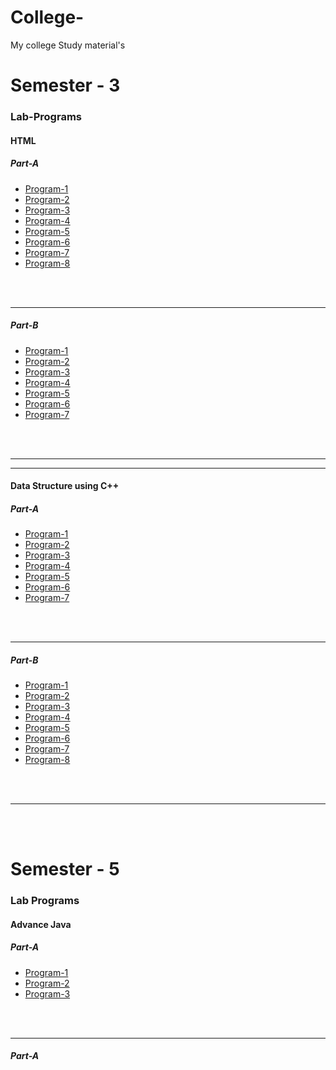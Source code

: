 # College-
My college Study material's 
<h1>Semester - 3</h1>
<h3>Lab-Programs</h3>
<h4>HTML</h4>
<h5>Part-A</h5>
<ul>
  <li><a href="https://fahiz7940.github.io/College-/Semester-3/HTML/Part-A/Program-1/index.html">Program-1</a></li>
  <li><a href="https://fahiz7940.github.io/College-/Semester-3/HTML/Part-A/Program-2/index.html">Program-2</a></li>
  <li><a href="https://fahiz7940.github.io/College-/Semester-3/HTML/Part-A/Program-3/index.html">Program-3</a></li>
  <li><a href="https://fahiz7940.github.io/College-/Semester-3/HTML/Part-A/Program-4/index.html">Program-4</a></li>
  <li><a href="https://fahiz7940.github.io/College-/Semester-3/HTML/Part-A/Program-5/index.html">Program-5</a></li>
  <li><a href="https://fahiz7940.github.io/College-/Semester-3/HTML/Part-A/Program-6/index.html">Program-6</a></li>
  <li><a href="https://fahiz7940.github.io/College-/Semester-3/HTML/Part-A/Program-7/index.html">Program-7</a></li>
  <li><a href="https://fahiz7940.github.io/College-/Semester-3/HTML/Part-A/Program-8/index.html">Program-8</a></li>
</ul>
<br>
<br>
<hr>
<h5>Part-B</h5>
<ul>
  <li><a href="https://fahiz7940.github.io/College-/Semester-3/HTML/Part-B/Program-1/index.html">Program-1</a></li>
  <li><a href="https://fahiz7940.github.io/College-/Semester-3/HTML/Part-B/Program-2/index.html">Program-2</a></li>
  <li><a href="https://fahiz7940.github.io/College-/Semester-3/HTML/Part-B/Program-3/index.html">Program-3</a></li>
  <li><a href="https://fahiz7940.github.io/College-/Semester-3/HTML/Part-B/Program-4/index.html">Program-4</a></li>
  <li><a href="https://fahiz7940.github.io/College-/Semester-3/HTML/Part-B/Program-5/index.html">Program-5</a></li>
  <li><a href="https://fahiz7940.github.io/College-/Semester-3/HTML/Part-B/Program-6/index.html">Program-6</a></li>
  <li><a href="https://fahiz7940.github.io/College-/Semester-3/HTML/Part-B/Program-7/index.html">Program-7</a></li>
</ul>
<br>
<br>
<hr>
<hr>
<h4>Data Structure using C++ </h4>
<h5>Part-A</h5>
<ul>
   <li><a href="https://fahiz7940.github.io/College-/Semester-3/Data-structure/Part-A/Program-1/selection-sort.cpp">Program-1</a></li>
  <li><a href="https://fahiz7940.github.io/College-/Semester-3/Data-structure/Part-A/Program-2/insertion-sort.cpp">Program-2</a></li>
  <li><a href="https://fahiz7940.github.io/College-/Semester-3/Data-structure/Part-A/Program-3/bubble-sort.cpp">Program-3</a></li>
  <li><a href="https://fahiz7940.github.io/College-/Semester-3/Data-structure/Part-A/Program-4/liner-search.cpp">Program-4</a></li>
  <li><a href="https://fahiz7940.github.io/College-/Semester-3/Data-structure/Part-A/Program-5/binary-search.cp">Program-5</a></li>
  <li><a href="https://fahiz7940.github.io/College-/Semester-3/Data-structure/Part-A/Program-6/towers-of-hanoi.cpp">Program-6</a></li>
  <li><a href="https://fahiz7940.github.io/College-/Semester-3/Data-structure/Part-A/Program-7/dynamic-array.cpp">Program-7</a></li>
</ul>
<br>
<br>
<hr>
<h5>Part-B</h5>
<ul>
  <li><a href="https://fahiz7940.github.io/College-/Semester-3/Data-structure/Part-B/Program-1/merge-sort.cpp">Program-1</a></li>
  <li><a href="https://fahiz7940.github.io/College-/Semester-3/Data-structure/Part-B/Program-2/quick-sort.cpp">Program-2</a></li>
  <li><a href="https://fahiz7940.github.io/College-/Semester-3/Data-structure/Part-B/Program-3/stack-operater.cpp">Program-3</a></li>
  <li><a href="https://fahiz7940.github.io/College-/Semester-3/Data-structure/Part-B/Program-4/queue-operations.cpp">Program-4</a></li>
  <li><a href="https://fahiz7940.github.io/College-/Semester-3/Data-structure/Part-B/Program-5/pastflix-expression.cpp">Program-5</a></li>
  <li><a href="https://fahiz7940.github.io/College-/Semester-3/Data-structure/Part-B/Program-6/circlar-queue.cpp">Program-6</a></li>
  <li><a href="https://fahiz7940.github.io/College-/Semester-3/Data-structure/Part-B/Program-7/stack-operation.cpp">Program-7</a></li>
  <li><a href="https://fahiz7940.github.io/College-/Semester-3/Data-structure/Part-B/Program-8/queue-operation.cpp">Program-8</a></li>
</ul>
<br>
<br>
<hr>
<br>
<br>
<h1>Semester - 5 </h1>
<h3>Lab Programs</h3>
<h4>Advance Java</h4>
<h5>Part-A</h5>
<ul>
  <li><a href="https://fahiz7940.github.io/College-/Sementer-5/java-Lab/Program-1/Face.java">Program-1</a></li>
  <li><a href="https://fahiz7940.github.io/College-/Sementer-5/java-Lab/Program-2/AppletCalc.java">Program-2</a></li>
  <li><a href="https://fahiz7940.github.io/College-/Sementer-5/java-Lab/Program-3/FileCopy.java">Program-3</a></li>
</ul>
<br>
<br>
<hr>
<h5>Part-A</h5>
<ul>
</ul>
